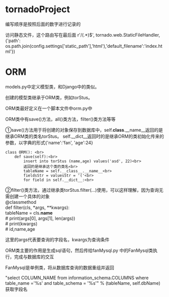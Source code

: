 # tornadoProject
编写顺序是按照后面的数字进行记录的

访问静态文件，这个路由写在最后面
r'/(.*)$', tornado.web.StaticFileHandler, {'path': os.path.join(config.settings['static_path'],'html'),'default_filename':'index.html'})


# ORM
models.py中定义模型类，和Django中的类似。

创建的模型类继承于ORM类，例如torStus。

ORM类最好定义在一个脚本文件中orm.py中

ORM类中有save()方法，all()类方法，filter()类方法等等

①save()方法用于将创建的对象保存到数据库中，self.__class__.__name__返回的是继承ORM类的类名torStus。
self.__dict__返回时的是继承ORM的类初始化传来的参数，以字典的形式{'name':'fan', 'age':24} <br>

```
class ORM(): <br>
    def save(self):<br>
        insert into torStus (name,age) values('asd', 22)<br>
        返回的是继承这个类的类名<br>
        tableName = self.__class__.__name__<br>
        fieldsStr = valuesStr = '('<br>
        for field in self.__dict__:<br>
```

②filter()类方法，通过继承类torStus.filter(...)使用，可以这样理解，因为查询无需创建一个具体的对象<br>
@classmethod <br>
    def filter(cls, *args, **kwargs):<br>
        tableName = cls.__name__<br>
        # print(args[0], args[1], len(args))<br>
        # print(kwargs)<br>
        # id,name,age<br>

这里的args代表要查询的字段名，kwargs为查询条件

ORM类主要的作用是生成sql语句，然后传给fanMysql.py 中的FanMysql类执行，完成与数据库的交互

FanMysql是单例类，将从数据库查询的数据重组并返回

"select COLUMN_NAME from information_schema.COLUMNS where table_name ='%s' and table_schema = '%s'" % (tableName, self.dbName)
获取字段名
